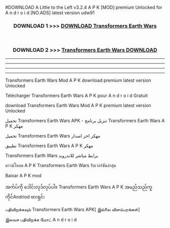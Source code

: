 #DOWNLOAD A Little to the Left v3.2.4 A P K [MOD] premium Unlocked for A n d r o i d [NO.ADS] latest version udw91 



<div align="center">

<h3>DOWNLOAD 1 >>> <a href="https://downloadmod1.web.app/?judul=Transformers Earth Wars ">DOWNLOAD Transformers Earth Wars </a></h3><br>

<h3>DOWNLOAD 2 >>> <a href="https://downloadmod1.web.app/?judul=Transformers Earth Wars ">Transformers Earth Wars  DOWNLOAD </a></h3>

</div>


----------------------------------------------------------

----------------------------------------------------------

----------------------------------------------------------

----------------------------------------------------------


Transformers Earth Wars  Mod A P K download premium latest version Unlocked

Télécharger Transformers Earth Wars  A P K pour A n d r o i d Gratuit

download Transformers Earth Wars  Mod A P K premium latest version Unlocked

تحميل Transformers Earth Wars  APK - تنزيل برنامج Transformers Earth Wars  A P K مهكر

تحميل Transformers Earth Wars  مهكر اخر اصدار

تطبيق Transformers Earth Wars  A P K مهكر

Transformers Earth Wars  برابط مباشر للاندرويد

ดาวน์โหลด A P K Transformers Earth Wars  รับเวอร์ชันล่าสุด

Baixar A P K mod

အက်ပ်ကို ဒေါင်းလုဒ်လုပ်ပါ။ Transformers Earth Wars  A P K အမည်သည်ကူကိုင်Andriod ဗားရှင်း

பதிவிறக்கவும் Transformers Earth Wars  APK[ இல்லை விளம்பரங்கள்] 
 
இலவச பதிவிறக்க மோட் A n d r o i d




